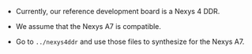 * Currently, our reference development board is a Nexys 4 DDR.

* We assume that the Nexys A7 is compatible.

* Go to `../nexys4ddr` and use those files to synthesize for the Nexys A7.
